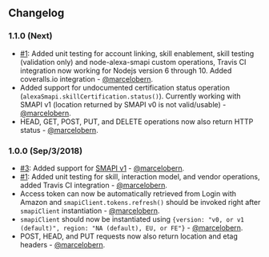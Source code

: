 ## Changelog

### 1.1.0 (Next)

* [#1](https://github.com/tejashah88/node-alexa-smapi/issues/1): Added unit testing for account linking, skill enablement, skill testing (validation only) and node-alexa-smapi custom operations, Travis CI integration now working for Nodejs version 6 through 10. Added coveralls.io integration - [@marcelobern](https://github.com/marcelobern).
* Added support for undocumented certification status operation (`alexaSmapi.skillCertification.status()`). Currently working with SMAPI v1 (location returned by SMAPI v0 is not valid/usable) - [@marcelobern](https://github.com/marcelobern).
* HEAD, GET, POST, PUT, and DELETE operations now also return HTTP status - [@marcelobern](https://github.com/marcelobern).

### 1.0.0 (Sep/3/2018)

* [#3](https://github.com/tejashah88/node-alexa-smapi/issues/3): Added support for [SMAPI v1](https://developer.amazon.com/docs/smapi/smapi-migration.html) - [@marcelobern](https://github.com/marcelobern).
* [#1](https://github.com/tejashah88/node-alexa-smapi/issues/1): Added unit testing for skill, interaction model, and vendor operations, added Travis CI integration - [@marcelobern](https://github.com/marcelobern).
* Access token can now be automatically retrieved from Login with Amazon and `smapiClient.tokens.refresh()` should be invoked right after `smapiClient` instantiation - [@marcelobern](https://github.com/marcelobern).
* `smapiClient` should now be instantiated using `{version: "v0, or v1 (default)", region: "NA (default), EU, or FE"}` - [@marcelobern](https://github.com/marcelobern).
* POST, HEAD, and PUT requests now also return location and etag headers - [@marcelobern](https://github.com/marcelobern).
